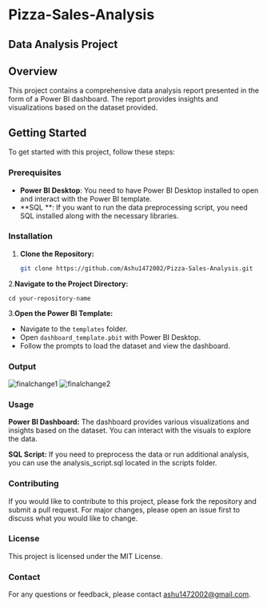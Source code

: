 # Pizza-Sales-Analysis
## Data Analysis Project

## Overview

This project contains a comprehensive data analysis report presented in the form of a Power BI dashboard. The report provides insights and visualizations based on the dataset provided. 

## Getting Started

To get started with this project, follow these steps:

### Prerequisites

- **Power BI Desktop**: You need to have Power BI Desktop installed to open and interact with the Power BI template.
- **SQL **: If you want to run the data preprocessing script, you need SQL installed along with the necessary libraries.

### Installation

1. **Clone the Repository:**

   ```sh
   git clone https://github.com/Ashu1472002/Pizza-Sales-Analysis.git
   
2.**Navigate to the Project Directory:**

  `cd your-repository-name`

3.**Open the Power BI Template:**

- Navigate to the `templates` folder.
- Open `dashboard_template.pbit` with Power BI Desktop.
- Follow the prompts to load the dataset and view the dashboard.

### Output

![finalchange1](https://github.com/Ashu1472002/Pizza-Sales-Analysis/assets/71172888/3dbfdbf5-a10b-48ae-ac06-87f0d5e547a9)
![finalchange2](https://github.com/Ashu1472002/Pizza-Sales-Analysis/assets/71172888/dc0d28f9-7bd6-4e37-b2f2-68c915857a31)




### Usage
**Power BI Dashboard:** The dashboard provides various visualizations and insights based on the dataset. You can interact with the visuals to explore the data.

**SQL Script:** If you need to preprocess the data or run additional analysis, you can use the analysis_script.sql located in the scripts folder.

### Contributing
If you would like to contribute to this project, please fork the repository and submit a pull request. For major changes, please open an issue first to discuss what you would like to change.

### License
This project is licensed under the MIT License.

### Contact
For any questions or feedback, please contact ashu1472002@gmail.com.


  
